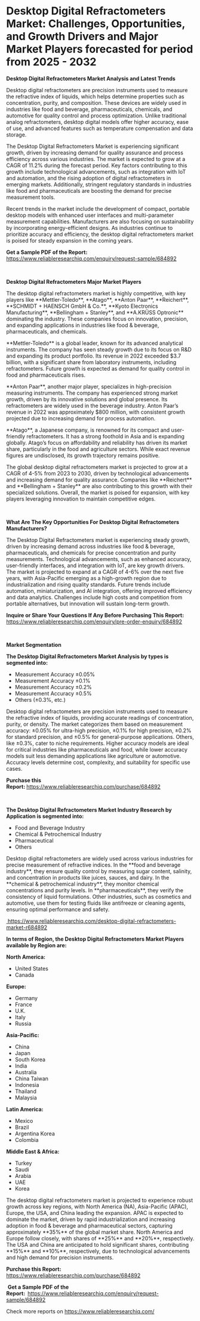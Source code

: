 <p><h1>Desktop Digital Refractometers Market: Challenges, Opportunities, and Growth Drivers and Major Market Players forecasted for period from 2025 - 2032</h1></p><p><strong>Desktop Digital Refractometers Market Analysis and Latest Trends</strong></p>
<p><p>Desktop digital refractometers are precision instruments used to measure the refractive index of liquids, which helps determine properties such as concentration, purity, and composition. These devices are widely used in industries like food and beverage, pharmaceuticals, chemicals, and automotive for quality control and process optimization. Unlike traditional analog refractometers, desktop digital models offer higher accuracy, ease of use, and advanced features such as temperature compensation and data storage.</p><p>The Desktop Digital Refractometers Market is experiencing significant growth, driven by increasing demand for quality assurance and process efficiency across various industries. The market is expected to grow at a CAGR of 11.2% during the forecast period. Key factors contributing to this growth include technological advancements, such as integration with IoT and automation, and the rising adoption of digital refractometers in emerging markets. Additionally, stringent regulatory standards in industries like food and pharmaceuticals are boosting the demand for precise measurement tools.</p><p>Recent trends in the market include the development of compact, portable desktop models with enhanced user interfaces and multi-parameter measurement capabilities. Manufacturers are also focusing on sustainability by incorporating energy-efficient designs. As industries continue to prioritize accuracy and efficiency, the desktop digital refractometers market is poised for steady expansion in the coming years.</p></p>
<p><strong>Get a Sample PDF of the Report:&nbsp;</strong> <a href="https://www.reliableresearchiq.com/enquiry/request-sample/684892?utm_campaign=1996&utm_medium=2&utm_source=Github&utm_content=ia&utm_term=20012025&utm_id=desktop-digital-refractometers">https://www.reliableresearchiq.com/enquiry/request-sample/684892</a></p>
<p>&nbsp;</p>
<p><strong>Desktop Digital Refractometers Major Market Players</strong></p>
<p><p>The desktop digital refractometers market is highly competitive, with key players like **Mettler-Toledo**, **Atago**, **Anton Paar**, **Reichert**, **SCHMIDT + HAENSCH GmbH & Co.**, **Kyoto Electronics Manufacturing**, **Bellingham + Stanley**, and **A.KRÜSS Optronic** dominating the industry. These companies focus on innovation, precision, and expanding applications in industries like food & beverage, pharmaceuticals, and chemicals.</p><p>**Mettler-Toledo** is a global leader, known for its advanced analytical instruments. The company has seen steady growth due to its focus on R&D and expanding its product portfolio. Its revenue in 2022 exceeded $3.7 billion, with a significant share from laboratory instruments, including refractometers. Future growth is expected as demand for quality control in food and pharmaceuticals rises.</p><p>**Anton Paar**, another major player, specializes in high-precision measuring instruments. The company has experienced strong market growth, driven by its innovative solutions and global presence. Its refractometers are widely used in the beverage industry. Anton Paar’s revenue in 2022 was approximately $800 million, with consistent growth projected due to increasing demand for process automation.</p><p>**Atago**, a Japanese company, is renowned for its compact and user-friendly refractometers. It has a strong foothold in Asia and is expanding globally. Atago’s focus on affordability and reliability has driven its market share, particularly in the food and agriculture sectors. While exact revenue figures are undisclosed, its growth trajectory remains positive.</p><p>The global desktop digital refractometers market is projected to grow at a CAGR of 4-5% from 2023 to 2030, driven by technological advancements and increasing demand for quality assurance. Companies like **Reichert** and **Bellingham + Stanley** are also contributing to this growth with their specialized solutions. Overall, the market is poised for expansion, with key players leveraging innovation to maintain competitive edges.</p></p>
<p>&nbsp;</p>
<p><strong>What Are The Key Opportunities For Desktop Digital Refractometers Manufacturers?</strong></p>
<p><p>The Desktop Digital Refractometers market is experiencing steady growth, driven by increasing demand across industries like food & beverage, pharmaceuticals, and chemicals for precise concentration and purity measurements. Technological advancements, such as enhanced accuracy, user-friendly interfaces, and integration with IoT, are key growth drivers. The market is projected to expand at a CAGR of 4-6% over the next five years, with Asia-Pacific emerging as a high-growth region due to industrialization and rising quality standards. Future trends include automation, miniaturization, and AI integration, offering improved efficiency and data analytics. Challenges include high costs and competition from portable alternatives, but innovation will sustain long-term growth.</p></p>
<p><strong>Inquire or Share Your Questions If Any Before Purchasing This Report:</strong> <a href="https://www.reliableresearchiq.com/enquiry/pre-order-enquiry/684892?utm_campaign=1996&utm_medium=2&utm_source=Github&utm_content=ia&utm_term=20012025&utm_id=desktop-digital-refractometers">https://www.reliableresearchiq.com/enquiry/pre-order-enquiry/684892</a></p>
<p>&nbsp;</p>
<p><strong>Market Segmentation</strong></p>
<p><strong>The Desktop Digital Refractometers Market Analysis by types is segmented into:</strong></p>
<p><ul><li>Measurement Accuracy ±0.05%</li><li>Measurement Accuracy ±0.1%</li><li>Measurement Accuracy ±0.2%</li><li>Measurement Accuracy ±0.5%</li><li>Others (±0.3%, etc.)</li></ul></p>
<p><p>Desktop digital refractometers are precision instruments used to measure the refractive index of liquids, providing accurate readings of concentration, purity, or density. The market categorizes them based on measurement accuracy: ±0.05% for ultra-high precision, ±0.1% for high precision, ±0.2% for standard precision, and ±0.5% for general-purpose applications. Others, like ±0.3%, cater to niche requirements. Higher accuracy models are ideal for critical industries like pharmaceuticals and food, while lower accuracy models suit less demanding applications like agriculture or automotive. Accuracy levels determine cost, complexity, and suitability for specific use cases.</p></p>
<p><strong>Purchase this Report:&nbsp;</strong><a href="https://www.reliableresearchiq.com/purchase/684892?utm_campaign=1996&utm_medium=2&utm_source=Github&utm_content=ia&utm_term=20012025&utm_id=desktop-digital-refractometers">https://www.reliableresearchiq.com/purchase/684892</a></p>
<p>&nbsp;</p>
<p><strong>The Desktop Digital Refractometers Market Industry Research by Application is segmented into:</strong></p>
<p><ul><li>Food and Beverage Industry</li><li>Chemical & Petrochemical Industry</li><li>Pharmaceutical</li><li>Others</li></ul></p>
<p><p>Desktop digital refractometers are widely used across various industries for precise measurement of refractive indices. In the **food and beverage industry**, they ensure quality control by measuring sugar content, salinity, and concentration in products like juices, sauces, and dairy. In the **chemical & petrochemical industry**, they monitor chemical concentrations and purity levels. In **pharmaceuticals**, they verify the consistency of liquid formulations. Other industries, such as cosmetics and automotive, use them for testing fluids like antifreeze or cleaning agents, ensuring optimal performance and safety.</p></p>
<p><a href="https://www.reliableresearchiq.com/desktop-digital-refractometers-market-r684892?utm_campaign=1996&utm_medium=2&utm_source=Github&utm_content=ia&utm_term=20012025&utm_id=desktop-digital-refractometers">&nbsp;https://www.reliableresearchiq.com/desktop-digital-refractometers-market-r684892</a></p>
<p><strong>In terms of Region, the Desktop Digital Refractometers Market Players available by Region are:</strong></p>
<p>
    <p> <strong> North America: </strong>
        <ul>
            <li>United States</li>
            <li>Canada</li>
        </ul>
        </p> 
    <p> <strong> Europe: </strong>
        <ul>
            <li>Germany</li>
            <li>France</li>
            <li>U.K.</li>
            <li>Italy</li>
            <li>Russia</li>
        </ul>
        </p> 
    <p> <strong> Asia-Pacific: </strong>
        <ul>
            <li>China</li>
            <li>Japan</li>
            <li>South Korea</li>
            <li>India</li>
            <li>Australia</li>
            <li>China Taiwan</li>
            <li>Indonesia</li>
            <li>Thailand</li>
            <li>Malaysia</li>
        </ul>
        </p> 
    <p> <strong> Latin America: </strong>
        <ul>
            <li>Mexico</li>
            <li>Brazil</li>
            <li>Argentina Korea</li>
            <li>Colombia</li>
        </ul>
        </p> 
    <p> <strong> Middle East & Africa: </strong>
        <ul>
            <li>Turkey</li>
            <li>Saudi</li>
            <li>Arabia</li>
            <li>UAE</li>
            <li>Korea</li>
        </ul>
    </p>
    </p>
<p><p>The desktop digital refractometers market is projected to experience robust growth across key regions, with North America (NA), Asia-Pacific (APAC), Europe, the USA, and China leading the expansion. APAC is expected to dominate the market, driven by rapid industrialization and increasing adoption in food & beverage and pharmaceutical sectors, capturing approximately **35%** of the global market share. North America and Europe follow closely, with shares of **25%** and **20%**, respectively. The USA and China are anticipated to hold significant shares, contributing **15%** and **10%**, respectively, due to technological advancements and high demand for precision instruments.</p></p>
<p><strong>Purchase this Report: </strong><a href="https://www.reliableresearchiq.com/purchase/684892?utm_campaign=1996&utm_medium=2&utm_source=Github&utm_content=ia&utm_term=20012025&utm_id=desktop-digital-refractometers">https://www.reliableresearchiq.com/purchase/684892</a></p>
<p>&nbsp;<strong>Get a Sample PDF of the Report:&nbsp;&nbsp;</strong><a href="https://www.reliableresearchiq.com/enquiry/request-sample/684892?utm_campaign=1996&utm_medium=2&utm_source=Github&utm_content=ia&utm_term=20012025&utm_id=desktop-digital-refractometers">https://www.reliableresearchiq.com/enquiry/request-sample/684892</a></p>
<p><strong></strong></p>
<p>Check more reports on <a href="https://www.reliableresearchiq.com/?utm_campaign=1996&utm_medium=2&utm_source=Github&utm_content=ia&utm_term=20012025&utm_id=desktop-digital-refractometers">https://www.reliableresearchiq.com/</a></p>